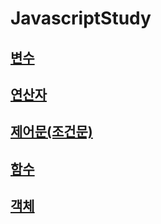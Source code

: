 # JavascriptStudy

## <a href = "https://github.com/gwansiklim/JavascriptStudy/tree/main/1.variable"> 변수 </a>
## <a href = "https://github.com/gwansiklim/JavascriptStudy/tree/main/2.operator"> 연산자 </a>
## <a href = "https://github.com/gwansiklim/JavascriptStudy/tree/main/3.control"> 제어문(조건문)</a>
## <a href = "https://github.com/gwansiklim/JavascriptStudy/tree/main/4.function"> 함수 </a>
## <a href = "https://github.com/gwansiklim/JavascriptStudy/tree/main/5.object"> 객체 </a>
